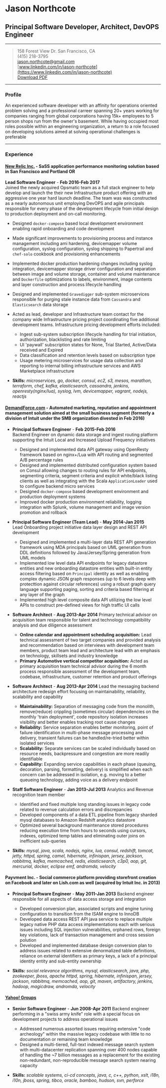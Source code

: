 # Jason Northcote

## Principal Software Developer, Architect, DevOPS Engineer

-----
> 158 Forest View Dr. San Francisco, CA  
> (415) 218-3795  
> [jason.northcote@gmail.com](jason.northcote@gmail.com)  
> [www.linkedin.com/in/jason-northcote](https://www.linkedin.com/in/jason-northcote)  
> [Download PDF](resume.pdf)  

------
### Profile
An experienced software developer with an affinity for operations oriented problem solving and a professional carreer spanning 20+ years working for companies ranging from global corporations having 15k+ employees to 5 person shops run from the owner's basement.  While having occupied most roles possible within an engineering organization, a return to a role focused on developing solutions aimed at solving operational challenges is preferable

------
### Experience

#### [New Relic Inc.](https://newrelic.com/) - SaSS application performance monitoring solution based in San Francisco and Portland OR

**Lead Software Engineer** - __Feb 2016-Feb 2017__  
Joined the newly acquired Opsmatic team as a full stack engineer to help develop and launch the their new Infrastructure product offering with an aggressive one year hard launch deadline.  The team was was constructed as a nearly autonomous unit employing DevOPS and agile principals responsible for every phase of the development lifecycle from initial design to production deployment and on-call monitoring.  
  * Designed `docker-compose` based local development environment enabling rapid onboarding and code development
  * Made significant improvements to provisioning process and instance management including ami hardening, devicemapper volume configuration, syslog configuration, syslog shipping to Papertrail and `chef-solo` cookbook and provisioning enhancements
  * Implemented docker production hardening changes including syslog integration, devicemapper storage driver configuration and separation between image and volume storage, container and volume maintenance and `Dockerfile` optimizations to labels, environment, image contents and layer construction and process lifecycle handling
  * Designed and implemented `Gravedigger` sub-system microservices responsible for purging stale instance data from `Cassandra` and `Elasticsearch` data storage
  * Acted as lead, developer and Infrastructure team contact for the company wide Infrastructure pricing project coordinating five additional development teams.  Infrastructure pricing development efforts included:
    * Ingest sub-system subscription lifecycle handling for trial initiation, authorization, blacklisting and rate limiting
    * UI 'paywall' subscription states for None, Trial Started, Active/Data received and Expired
    * Data classification and retention levels based on subscription type
    * Usage metering microservices for usage data collection and reporting to internal billing infrastructure services and AWS Marketplace infrastructure

* **Skills:** _microservices, go, docker, consul, ec2, s3, mesos, marathon, terraform, chef, kafka, elasticsearch, cassandra, jenkins, openresty(nginx/lua), syslog, lvm, devicemapper, vagrant, nodejs, reactjs_

#### [DemandForce.com](http://www.demandforce.com/) - Automated marketing, reputation and appointment management solution aimed at the small business segment (formerly a division of Intuit under the SMB organization divested in Feb 2016)

* **Principal Software Engineer** - __Feb 2015-Feb 2016__  
Backend Engineer on dynamic data storage and ingest routing platform supporting the Intuit Local and Increased Upload Frequency initiatives
  * Designed and implemented data API gateway using OpenResty framework based on nginx+/Lua with API routing and segmented A/B percentage rules
  * Designed and implemented distributed configuration system based on Consul allowing changes to routing rules for API endpoints, segmenting criteria, segment criteria and explicit white/black listing clients as well as integrating with the Scala `ApplicationLoader` used to configure backend micro services
  * Designed `docker-compose` based development environment and production deployment systems
  * Improved docker production environment reliability, logging integration with Splunk, volume management and image version promotion and rollback

* **Principal Software Engineer (Team Lead)** - __May 2014-Jan 2015__  
Lead Onboarding project initiative data layer design and REST API development
  * Designed and implemented a multi-layer data REST API generation framework using MDA principals based on UML generation from DDL definitions followed by Java/Jersey/Spring generation from UML models
  * Implemented low level data API endpoints for legacy datastore entities and new onboarding datastore entities with built-in entity access filtering based on `Principal` identity as well as enabling complex dynamic JSON graph responses (up to 6 levels deep with protecttion against circular references) using a robust graph query language supporting paging, sorting and criteria based filtering at any layer of the graph
  * Implemented high level composite data API utilizing the low level APIs to construct pre-defined views for high traffic UI calls  

* **Software Architect** - __Aug 2013-Apr 2014__
Primary technical advisor on acquisition team responsible for talent and technology compatibility analysis and due diligence assessment
  * **Online calendar and appointment scheduling acquisition:** Lead technical assessment of two target companies and provided analysis and recommendation based on interviews with development team members, product team lead and architecture lead with an emphasis on technology, skillsets and industry knowledge
  * **Primary Automotive vertical competitor acquisition:** Acted as primary acquisition team technical advisor during the 6 month process responsible assessment of the development team, codebase, infrastructure, customer retention and product offerings
      
* **Software Architect** - __Aug 2013-Apr 2014__
Lead the messaging backend architecture redesign effort focusing on maintainability, reliability, scalability and capability
  * **Maintainability:** Separation of messaging code from the monolith, remove(reduce) crippling (sometimes circular) dependencies on the monthly 'train deployment', code repository isolation increases visibility and better enables tracking root cause changes
  * **Reliability:** Service separation enables better monitoring, point of failure identification in multi-phase message processing and delivery, transient failures can be handled/re-tried better within isolated services
  * **Scalability:** Separate services can be scaled individually based on resource needs, backpressure and congestion are more readily identifiable
  * **Capability:** Expanding service capabilities in each phase (queuing, decoration, parsing, formatting, delivery) is simplified when each concern can be addressed in isolation, e.g. moving to a better queueing technology, adding voice as a delivery endpoint
    
* **Staff Software Engineer** - __Jan 2013-Jul 2013__
Analytics and Revenue recognition team member
  * Identified and fixed multiple long standing issues in legacy code related to revenue calculation errors and discrepancies
  * Developed components of a data ETL pipeline from legacy sharded mysql databases to Amazon Redshift analytics datastore
  * Optimized several background maintenance stored procedures reducing execution time from hours to seconds using cursors, indexes, optimized temp tables and eliminating outer joins on inefficient sub-queries
    
* **Skills:** _mysql, java, scala, nodejs, nginx, lua, consul, redshift, tomcat, jetty, httpd, spring, camel, hibernate, infinispan, jersey, jackson, rabbitmq, kafka, memcached, redis, elasticsearch, c3p0, aop, git, mercurial, docker, eclipse emf, andromda, velocity_

#### Payvment Inc. - Social commerce platform providing storefront creation on Facebook and later on Lish.com as well (acquired by Intuit Inc. in 2013)

* **Principal Software Engineer** - __May 2011-Jan 2013__
Backend engineer responsible for all aspects of data access storage and integration
  * Developed conversion plan, associated scripts and engine tuning configuration to transition from the ISAM engine to InnoDB
  * Developed data access REST API java service to replace multiple legacy native PHP data access implementations each with serious issues including SQL injection vulnerabilities, orphaned rows, foreign key violations, lack of transaction management and cross session polution
  * Developed and implemented database design conversion plan to address issues related to extensive denormalized table definitions, reliance on external identifiers as primary keys, a lack of a principal identity entity and sub-entity ownership

* **Skills:** _social relevance algorithms, mysql, elasticsearch, java, php, zookeeper, jboss, apache httpd, spring, hibernate, infinispan, jersey, jackson, rabbitmq, memcached, aop, git, maven, artifactory, jenkins, hadoop, magicdraw, andromda, velocity_

#### [Yahoo! Groups](https://groups.yahoo.com)

* **Senior Software Engineer** - __Jun 2008-Apr 2011__
Backend engineer performing in a "swiss army knife" role with a special focus on development projects to address operational issues
  * Addressed numerous assorted issues requiring extensive "code archeology" within the massive legacy codebase with little to no documentation or remaining team knowledge
  * Designed a multi-tiered, full-text indexed message search system with multi-datacenter replication spanning over 400 nodes capable of handling the ~7 billion messages as a replacement for the existing non-redundant, non-reproducible message search system nearing capacity
    
* **Skills:** _scalable systems, ci-cd concepts, java, c, c++, python, xslt, i18n, i10n, jboss, spring, tibco, oracle, bamboo, hudson, svn, perforce_

